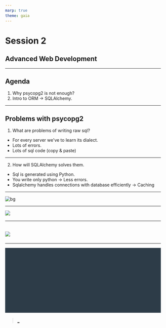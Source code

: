 ```yaml
---
marp: true
theme: gaia
---
```

# Session 2
## Advanced Web Development
---
## Agenda
1. Why psycopg2 is not enough?
2. Intro to ORM -> SQLAlchemy.
---
## Problems with psycopg2
1. What are problems of writing raw sql?
* For every server we've to learn its dialect.
* Lots of errors. 
* Lots of sql code (copy & paste)

---

2. How will SQLAlchemy solves them.
* Sql is generated using Python.
* You write only python -> Less errors.
* Sqlalchemy handles connections with database efficiently -> Caching


---
![bg](classes.png)

---
![](sqlalchemy.png)

---
![](connection.png)
---

---
![](../../udacity.gif)

> [_](https://forms.gle/6VWM7PMfopHMi7CY6)
